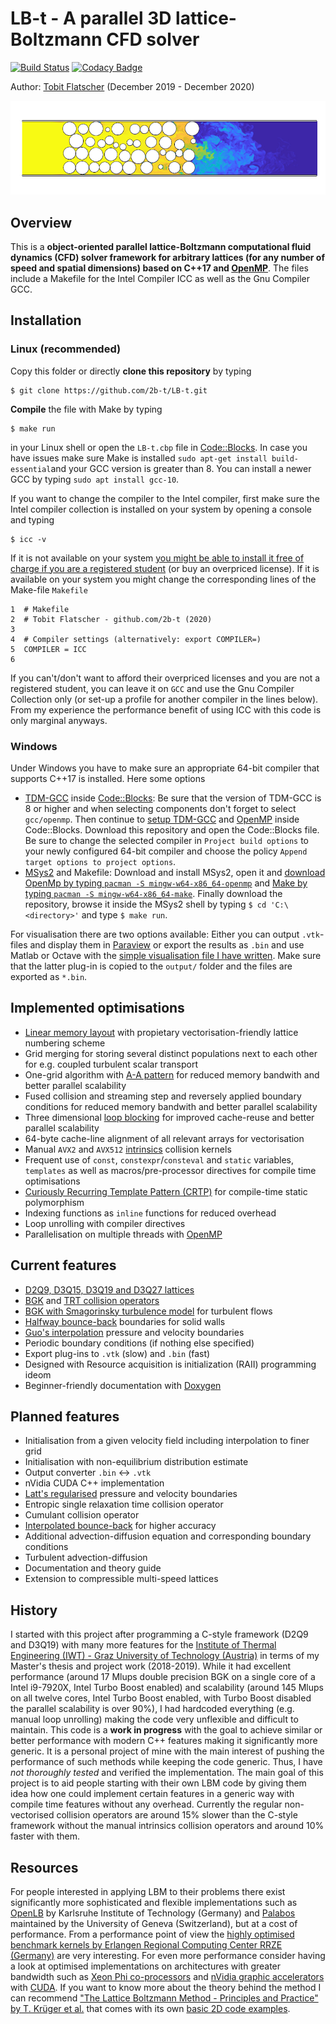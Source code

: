 # LB-t - A parallel 3D lattice-Boltzmann CFD solver

[![Build Status](https://travis-ci.com/2b-t/LB-t.svg?branch=master)](https://travis-ci.com/2b-t/LB-t) [![Codacy Badge](https://app.codacy.com/project/badge/Grade/18af2a859b2340a6bdfbd04cd8ed0626)](https://www.codacy.com/gh/2b-t/LB-t/dashboard?utm_source=github.com&amp;utm_medium=referral&amp;utm_content=2b-t/LB-t&amp;utm_campaign=Badge_Grade)

Author: [Tobit Flatscher](https://github.com/2b-t) (December 2019 - December 2020)

[![Turbulent gaseous flow in porous media](doc/PorousMedia_Re3750Sc1.jpeg)](https://www.youtube.com/watch?v=7SR4vhMnWZc "Turbulent gaseous flow in porous media")

## Overview
This is a **object-oriented parallel lattice-Boltzmann computational fluid dynamics (CFD) solver framework for arbitrary lattices (for any number of speed and spatial dimensions) based on C++17 and [OpenMP](https://www.openmp.org/)**. The files include a Makefile for the Intel Compiler ICC as well as the Gnu Compiler GCC.

## Installation

### Linux (recommended)
Copy this folder or directly **clone this repository** by typing
```shell
$ git clone https://github.com/2b-t/LB-t.git
```
**Compile** the file with Make by typing 
```shell
$ make run
```
in your Linux shell or open the `LB-t.cbp` file in [Code::Blocks](http://www.codeblocks.org/). In case you have issues make sure Make is installed `sudo apt-get install build-essential`and your GCC version is greater than 8. You can install a newer GCC by typing `sudo apt install gcc-10`. 

If you want to change the compiler to the Intel compiler, first make sure the Intel compiler collection is installed on your system by opening a console and typing
```shell
$ icc -v
```
If it is not available on your system [you might be able to install it free of charge if you are a registered student](https://software.intel.com/en-us/compilers) (or buy an overpriced license). If it is available on your system you might change the corresponding lines of the Make-file `Makefile`
```make
1  # Makefile
2  # Tobit Flatscher - github.com/2b-t (2020)
3
4  # Compiler settings (alternatively: export COMPILER=)
5  COMPILER = ICC
6
```
If you can't/don't want to afford their overpriced licenses and you are not a registered student, you can leave it on `GCC` and use the Gnu Compiler Collection only (or set-up a profile for another compiler in the lines below). From my experience the performance benefit of using ICC with this code is only marginal anyways.

### Windows
Under Windows you have to make sure an appropriate 64-bit compiler that supports C++17 is installed. Here some options
-   [TDM-GCC](https://jmeubank.github.io/tdm-gcc/) inside [Code::Blocks](http://www.codeblocks.org/): Be sure that the version of TDM-GCC is 8 or higher and when selecting components don't forget to select `gcc/openmp`. Then continue to [setup TDM-GCC](http://forums.codeblocks.org/index.php?topic=21570.0) and [OpenMP](https://stackoverflow.com/a/58546530/9938686) inside Code::Blocks. Download this repository and open the Code::Blocks file. Be sure to change the selected compiler in `Project build options` to your newly configured 64-bit compiler and choose the policy `Append target options to project options`.
-   [MSys2](https://www.msys2.org/) and Makefile: Download and install MSys2, open it and [download OpenMp by typing `pacman -S mingw-w64-x86_64-openmp`](https://packages.msys2.org/package/mingw-w64-x86_64-openmp?repo=mingw64) and [Make by typing `pacman -S mingw-w64-x86_64-make`](https://packages.msys2.org/package/mingw-w64-x86_64-make). Finally download the repository, browse it inside the MSys2 shell by typing `$ cd 'C:\<directory>'` and type `$ make run`.

For visualisation there are two options available: Either you can output `.vtk`-files and display them in [Paraview](https://www.paraview.org/) or export the results as `.bin` and use Matlab or Octave with the [simple visualisation file I have written](https://github.com/2b-t/CFD-visualisation.git).
Make sure that the latter plug-in is copied to the `output/` folder and the files are exported as `*.bin`.

## Implemented optimisations
-   [Linear memory layout](https://www.springer.com/gp/book/9783319446479) with propietary vectorisation-friendly lattice numbering scheme
-   Grid merging for storing several distinct populations next to each other for e.g. coupled turbulent scalar transport
-   One-grid algorithm with [A-A pattern](https://www.doi.org/10.1109/ICPP.2009.38) for reduced memory bandwith and better parallel scalability
-   Fused collision and streaming step and reversely applied boundary conditions for reduced memory bandwith and better parallel scalability
-   Three dimensional [loop blocking](https://www.doi.org/10.1142/S0129626403001501) for improved cache-reuse and better parallel scalability
-   64-byte cache-line alignment of all relevant arrays for vectorisation
-   Manual `AVX2` and `AVX512` [intrinsics](https://www.apress.com/gp/book/9781484200643) collision kernels
-   Frequent use of `const`, `constexpr`/`consteval` and `static` variables, `templates` as well as macros/pre-processor directives for compile time optimisations
-   [Curiously Recurring Template Pattern (CRTP)](https://eli.thegreenplace.net/2011/05/17/the-curiously-recurring-template-pattern-in-c/) for compile-time static polymorphism
-   Indexing functions as `inline` functions for reduced overhead
-   Loop unrolling with compiler directives
-   Parallelisation on multiple threads with [OpenMP](https://www.openmp.org/)

## Current features
-   [D2Q9, D3Q15, D3Q19 and D3Q27 lattices](https://www.doi.org/10.1209/0295-5075/17/6/001)
-   [BGK](https://www.doi.org/10.1103/PhysRev.94.511) and [TRT collision operators](http://global-sci.org/intro/article_detail/cicp/7862.html)
-   [BGK with Smagorinsky turbulence model](https://arxiv.org/abs/comp-gas/9401004) for turbulent flows
-   [Halfway bounce-back](https://www.doi.org/10.1007/BF02181482) boundaries for solid walls
-   [Guo's interpolation](https://www.doi.org/910.1088/1009-1963/11/4/310) pressure and velocity boundaries
-   Periodic boundary conditions (if nothing else specified)
-   Export plug-ins to `.vtk` (slow) and `.bin` (fast)
-   Designed with Resource acquisition is initialization (RAII) programming ideom
-   Beginner-friendly documentation with [Doxygen](http://www.doxygen.nl/)

## Planned features
-   Initialisation from a given velocity field including interpolation to finer grid
-   Initialisation with non-equilibrium distribution estimate
-   Output converter `.bin` <-> `.vtk`
-   nVidia CUDA C++ implementation
-   [Latt's regularised](https://www.doi.org/10.1103/PhysRevE.77.056703) pressure and velocity boundaries
-   Entropic single relaxation time collision operator
-   Cumulant collision operator
-   [Interpolated bounce-back](https://www.doi.org/10.1063/1.1399290) for higher accuracy
-   Additional advection-diffusion equation and corresponding boundary conditions
-   Turbulent advection-diffusion
-   Documentation and theory guide
-   Extension to compressible multi-speed lattices

## History
I started with this project after programming a C-style framework (D2Q9 and D3Q19) with many more features for the [Institute of Thermal Engineering (IWT) - Graz University of Technology (Austria)](https://www.tugraz.at/en/institutes/iwt/home/) in terms of my Master's thesis and project work (2018-2019). While it had excellent performance (around 17 Mlups double precision BGK on a single core of a Intel i9-7920X, Intel Turbo Boost enabled) and scalability (around 145 Mlups on all twelve cores, Intel Turbo Boost enabled, with Turbo Boost disabled the parallel scalability is over 90%), I had hardcoded everything (e.g. manual loop unrolling) making the code very unflexible and difficult to maintain.
This code is a **work in progress** with the goal to achieve similar or better performance with modern C++ features making it significantly more generic. It is a personal project of mine with the main interest of pushing the performance of such methods while keeping the code generic. Thus, I have *not thoroughly tested* and verified the implementation. The main goal of this project is to aid people starting with their own LBM code by giving them idea how one could implement certain features in a generic way with compile time features without any overhead.
Currently the regular non-vectorised collision operators are around 15% slower than the C-style framework without the manual intrinsics collision operators and around 10% faster with them.

## Resources
For people interested in applying LBM to their problems there exist significantly more sophisticated and flexible implementations such as [OpenLB](https://www.openlb.net/) by Karlsruhe Institute of Technology (Germany) and [Palabos](https://palabos.unige.ch/) maintained by the University of Geneva (Switzerland), but at a cost of performance.
From a performance point of view the [highly optimised benchmark kernels by Erlangen Regional Computing Center RRZE (Germany)](https://github.com/RRZE-HPC/lbm-benchmark-kernels) are very interesting. For even more performance consider having a look at optimised implementations on architectures with greater bandwidth such as [Xeon Phi co-processors](https://doi.org/10.1002/cpe.5072) and [nVidia graphic accelerators](https://doi.org/10.1155/2017/1205892) with [CUDA](https://www.packtpub.com/application-development/cuda-cookbook).
If you want to know more about the theory behind the method I can recommend ["The Lattice Boltzmann Method - Principles and Practice" by T. Krüger et al.](https://www.springer.com/gp/book/9783319446479) that comes with its own [basic 2D code examples](https://github.com/lbm-principles-practice).

